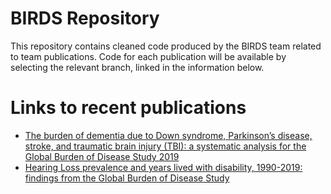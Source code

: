 # BIRDS Repository
This repository contains cleaned code produced by the BIRDS team related to team publications. Code for each publication will be available by selecting the relevant branch, linked in the information below.

# Links to recent publications
* [The burden of dementia due to Down syndrome, Parkinson’s disease, stroke, and traumatic brain injury (TBI): a systematic analysis for the Global Burden of Disease Study 2019](https://github.com/ihmeuw/birds/tree/dementia_neuroepidemiology_2021)
* [Hearing Loss prevalence and years lived with disability, 1990-2019: findings from the Global Burden of Disease Study](https://github.com/ihmeuw/birds/blob/hearing_GBD_2019/README.md)
